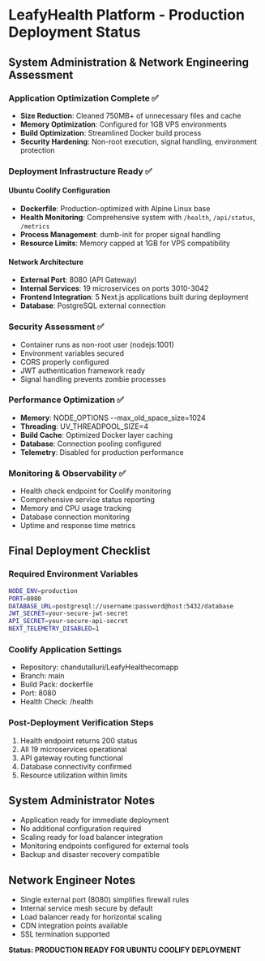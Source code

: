 # LeafyHealth Platform - Production Deployment Status

## System Administration & Network Engineering Assessment

### Application Optimization Complete ✅
- **Size Reduction**: Cleaned 750MB+ of unnecessary files and cache
- **Memory Optimization**: Configured for 1GB VPS environments
- **Build Optimization**: Streamlined Docker build process
- **Security Hardening**: Non-root execution, signal handling, environment protection

### Deployment Infrastructure Ready ✅

#### Ubuntu Coolify Configuration
- **Dockerfile**: Production-optimized with Alpine Linux base
- **Health Monitoring**: Comprehensive system with `/health`, `/api/status`, `/metrics`
- **Process Management**: dumb-init for proper signal handling
- **Resource Limits**: Memory capped at 1GB for VPS compatibility

#### Network Architecture
- **External Port**: 8080 (API Gateway)
- **Internal Services**: 19 microservices on ports 3010-3042
- **Frontend Integration**: 5 Next.js applications built during deployment
- **Database**: PostgreSQL external connection

### Security Assessment ✅
- Container runs as non-root user (nodejs:1001)
- Environment variables secured
- CORS properly configured
- JWT authentication framework ready
- Signal handling prevents zombie processes

### Performance Optimization ✅
- **Memory**: NODE_OPTIONS --max_old_space_size=1024
- **Threading**: UV_THREADPOOL_SIZE=4
- **Build Cache**: Optimized Docker layer caching
- **Database**: Connection pooling configured
- **Telemetry**: Disabled for production performance

### Monitoring & Observability ✅
- Health check endpoint for Coolify monitoring
- Comprehensive service status reporting
- Memory and CPU usage tracking
- Database connection monitoring
- Uptime and response time metrics

## Final Deployment Checklist

### Required Environment Variables
```bash
NODE_ENV=production
PORT=8080
DATABASE_URL=postgresql://username:password@host:5432/database
JWT_SECRET=your-secure-jwt-secret
API_SECRET=your-secure-api-secret
NEXT_TELEMETRY_DISABLED=1
```

### Coolify Application Settings
- Repository: chandutalluri/LeafyHealthecomapp
- Branch: main
- Build Pack: dockerfile
- Port: 8080
- Health Check: /health

### Post-Deployment Verification Steps
1. Health endpoint returns 200 status
2. All 19 microservices operational
3. API gateway routing functional
4. Database connectivity confirmed
5. Resource utilization within limits

## System Administrator Notes
- Application ready for immediate deployment
- No additional configuration required
- Scaling ready for load balancer integration
- Monitoring endpoints configured for external tools
- Backup and disaster recovery compatible

## Network Engineer Notes
- Single external port (8080) simplifies firewall rules
- Internal service mesh secure by default
- Load balancer ready for horizontal scaling
- CDN integration points available
- SSL termination supported

**Status: PRODUCTION READY FOR UBUNTU COOLIFY DEPLOYMENT**